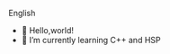 English
- 👋 Hello,world!
- 🌱 I’m currently learning C++ and HSP
<!---
somanosuke/somanosuke is a ✨ special ✨ repository because its `README.md` (this file) appears on your GitHub profile.
You can click the Preview link to take a look at your changes.
--->
